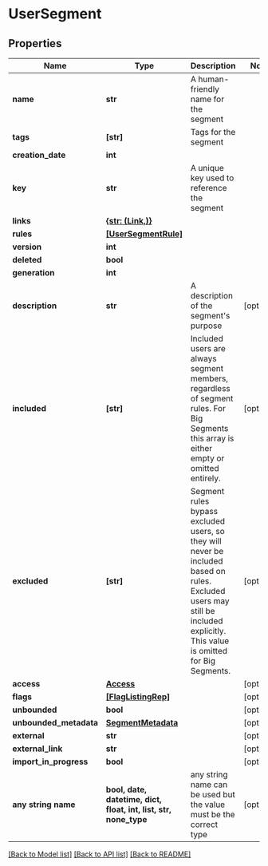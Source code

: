 # UserSegment


## Properties
Name | Type | Description | Notes
------------ | ------------- | ------------- | -------------
**name** | **str** | A human-friendly name for the segment | 
**tags** | **[str]** | Tags for the segment | 
**creation_date** | **int** |  | 
**key** | **str** | A unique key used to reference the segment | 
**links** | [**{str: (Link,)}**](Link.md) |  | 
**rules** | [**[UserSegmentRule]**](UserSegmentRule.md) |  | 
**version** | **int** |  | 
**deleted** | **bool** |  | 
**generation** | **int** |  | 
**description** | **str** | A description of the segment&#39;s purpose | [optional] 
**included** | **[str]** | Included users are always segment members, regardless of segment rules. For Big Segments this array is either empty or omitted entirely. | [optional] 
**excluded** | **[str]** | Segment rules bypass excluded users, so they will never be included based on rules. Excluded users may still be included explicitly. This value is omitted for Big Segments. | [optional] 
**access** | [**Access**](Access.md) |  | [optional] 
**flags** | [**[FlagListingRep]**](FlagListingRep.md) |  | [optional] 
**unbounded** | **bool** |  | [optional] 
**unbounded_metadata** | [**SegmentMetadata**](SegmentMetadata.md) |  | [optional] 
**external** | **str** |  | [optional] 
**external_link** | **str** |  | [optional] 
**import_in_progress** | **bool** |  | [optional] 
**any string name** | **bool, date, datetime, dict, float, int, list, str, none_type** | any string name can be used but the value must be the correct type | [optional]

[[Back to Model list]](../README.md#documentation-for-models) [[Back to API list]](../README.md#documentation-for-api-endpoints) [[Back to README]](../README.md)


